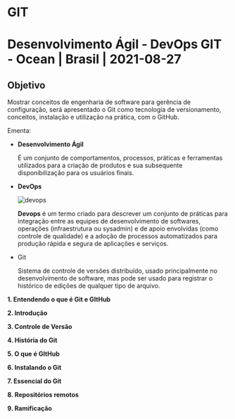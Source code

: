 # GIT
# Desenvolvimento Ágil - DevOps GIT - Ocean | Brasil | 2021-08-27

## Objetivo

Mostrar conceitos de engenharia de software para gerência de configuração, será apresentado o Git como tecnologia de versionamento, conceitos, instalação e utilização na prática, com o GitHub.

Ementa:

- **Desenvolvimento Ágil**

    É um conjunto de comportamentos, processos, práticas e ferramentas utilizados para a criação de produtos e sua subsequente disponibilização para os usuários finais.

- **DevOps**

  ![devops](https://user-images.githubusercontent.com/85380530/131145300-85f4e8bf-1b38-4733-acb0-21228512d28e.jpg)

    **Devops** é um termo criado para descrever um conjunto de práticas para integração entre as equipes de desenvolvimento de softwares, operações (infraestrutura ou sysadmin) e de apoio envolvidas (como controle de qualidade) e a adoção de processos automatizados para produção rápida e segura de aplicações e serviços.

- Git

    Sistema de controle de versões distribuído, usado principalmente no desenvolvimento de software, mas pode ser usado para registrar o histórico de edições de qualquer tipo de arquivo.

**1. Entendendo o que é Git e GItHub**

**2. Introdução**

**3. Controle de Versão**

**4. História do Git**

**5. O que é GItHub**

**6. Instalando o Git**

**7. Essencial do Git**

**8. Repositórios remotos**

**9. Ramificação**
